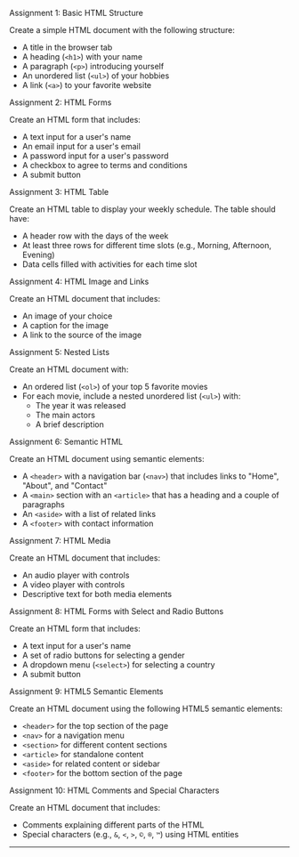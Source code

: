 Assignment 1: Basic HTML Structure

Create a simple HTML document with the following structure:
- A title in the browser tab
- A heading (`<h1>`) with your name
- A paragraph (`<p>`) introducing yourself
- An unordered list (`<ul>`) of your hobbies
- A link (`<a>`) to your favorite website

Assignment 2: HTML Forms

Create an HTML form that includes:
- A text input for a user's name
- An email input for a user's email
- A password input for a user's password
- A checkbox to agree to terms and conditions
- A submit button

Assignment 3: HTML Table

Create an HTML table to display your weekly schedule. The table should have:
- A header row with the days of the week
- At least three rows for different time slots (e.g., Morning, Afternoon, Evening)
- Data cells filled with activities for each time slot

Assignment 4: HTML Image and Links

Create an HTML document that includes:
- An image of your choice
- A caption for the image
- A link to the source of the image

Assignment 5: Nested Lists

Create an HTML document with:
- An ordered list (`<ol>`) of your top 5 favorite movies
- For each movie, include a nested unordered list (`<ul>`) with:
  - The year it was released
  - The main actors
  - A brief description

Assignment 6: Semantic HTML

Create an HTML document using semantic elements:
- A `<header>` with a navigation bar (`<nav>`) that includes links to "Home", "About", and "Contact"
- A `<main>` section with an `<article>` that has a heading and a couple of paragraphs
- An `<aside>` with a list of related links
- A `<footer>` with contact information

Assignment 7: HTML Media

Create an HTML document that includes:
- An audio player with controls
- A video player with controls
- Descriptive text for both media elements

Assignment 8: HTML Forms with Select and Radio Buttons

Create an HTML form that includes:
- A text input for a user's name
- A set of radio buttons for selecting a gender
- A dropdown menu (`<select>`) for selecting a country
- A submit button

Assignment 9: HTML5 Semantic Elements

Create an HTML document using the following HTML5 semantic elements:
- `<header>` for the top section of the page
- `<nav>` for a navigation menu
- `<section>` for different content sections
- `<article>` for standalone content
- `<aside>` for related content or sidebar
- `<footer>` for the bottom section of the page

Assignment 10: HTML Comments and Special Characters

Create an HTML document that includes:
- Comments explaining different parts of the HTML
- Special characters (e.g., `&`, `<`, `>`, `©`, `®`, `™`) using HTML entities

---
